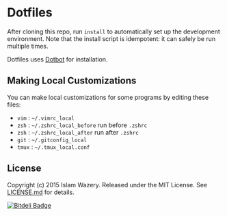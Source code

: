 Dotfiles
========

After cloning this repo, run `install` to automatically set up the development
environment. Note that the install script is idempotent: it can safely be run
multiple times.

Dotfiles uses [Dotbot][dotbot] for installation.

Making Local Customizations
---------------------------

You can make local customizations for some programs by editing these files:

* `vim` : `~/.vimrc_local`
* `zsh` : `~/.zshrc_local_before` run before `.zshrc`
* `zsh` : `~/.zshrc_local_after` run after `.zshrc`
* `git` : `~/.gitconfig_local`
* `tmux` : `~/.tmux_local.conf`

License
-------

Copyright (c) 2015 Islam Wazery. Released under the MIT License. See
[LICENSE.md][license] for details.

[dotbot]: https://github.com/anishathalye/dotbot
[license]: LICENSE.md


[![Bitdeli Badge](https://d2weczhvl823v0.cloudfront.net/wazery/dotfiles/trend.png)](https://bitdeli.com/free "Bitdeli Badge")

